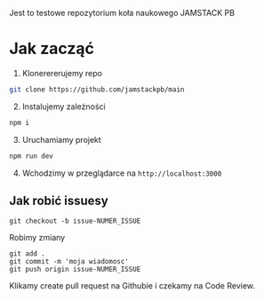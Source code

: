 Jest to testowe repozytorium koła naukowego JAMSTACK PB

# Jak zacząć

1. Klonerererujemy repo
```sh
git clone https://github.com/jamstackpb/main
```
2. Instalujemy zależności
```sh
npm i
```
3. Uruchamiamy projekt
```sh
npm run dev
```
4. Wchodzimy w przeglądarce na `http://localhost:3000`
## Jak robić issuesy

```
git checkout -b issue-NUMER_ISSUE
```

Robimy zmiany

```
git add .
git commit -m 'moja wiadomosc'
git push origin issue-NUMER_ISSUE
```

Klikamy create pull request na Githubie i czekamy na Code Review.
